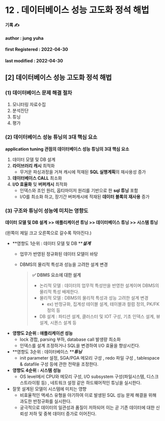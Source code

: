 # 12 . 데이터베이스 성능 고도화 정석 해법

**기록 ✍️**

#### author : jung yuha

#### **first Registered : 2022-04-30**

#### last modified : **2022-04-30**

## \[2] 데이터베이스 성능 고도화 정석 해법 <a href="#2" id="2"></a>

### (1) 데이터베이스 문제 해결 절차 <a href="#1" id="1"></a>

1. 모니터링 자료수집
2. 분석진단
3. 튜닝
4. 평가

### (2) 데이터베이스 성능 튜닝의 3대 핵심 요소 <a href="#2-3" id="2-3"></a>

**application tuning 관점의 데이터베이스 성능 튜닝의 3대 핵심 요소**

1. 데이터 모델 및 DB 설계
2. **라이브러리 캐시** 최적화
   * 무거운 파싱과정을 거쳐 캐시에 적재된 **SQL 실행계획**의 재사용성 증가
3. **데이터베이스 CALL** 최소화
4. **I/O 효율화** 및 **버퍼캐시** 최적화
   * 인덱스와 조인 원리, 옵티마이저 원리를 기반으로 한 **sql 튜닝** 포함
   * I/O를 최소화 하고, 장기간 버퍼캐시에 적재된 **데이터 블록의 재사용** 증가

### (3) 구조와 튜닝이 성능에 미치는 영향도 <a href="#3" id="3"></a>

**데이터 모델 및 DB 설계 >> 애플리케이션 튜닝 >> 데이터베이스 튜닝 >> 시스템 튜닝**

(왼쪽이 제일 크고 오른쪽으로 갈수록 작아진다.)

* **영향도 1순위 : 데이터 모델 및 DB **_**설계**_
  * 업무가 반영된 정규화된 데이터 모델이 바탕
  *   DBMS의 물리적 특성과 성능을 고려한 설계 변경

      > **✅ DBMS 요소에 대한 설계**
      >
      > * 논리적 모델 : 데이터의 업무적 특성만을 반영한 설계이며 DBMS의 물리적 특성 배제한다.
      > * 물리적 모델 : DBMS의 물리적 특성과 성능 고려한 설계 변경
      >   * ex) 반정규화, 집계성 테이블 설계, 테이블과 컬럼 정의, PK/FK 정의 등
      > * DB 설계 : 파티션 설계, 클러스터 및 IOT 구성, 기초 인덱스 설계, 뷰 설계, 시퀀스 설계 등
* **영향도 2순위 : 애플리케이션 성능**
  * lock 경합, parsing 부하, database call 발생량 최소화
  * 인덱스를 설계 조정하거나 SQL을 변경하여 I/O 효율을 향상시킨다.
* **영향도 3순위 : 데이터베이스 **_**튜닝**_
  * init parameter 설정, SGA/PGA 메모리 구성 , redo 파일 구성 , tablespace & datafile 구성 등에 관한 전략을 조정한다.
* **영향도 4순위 : 시스템 성능**
  * OS level에서 CPU와 메모리 구성, I/O subsystem 구성(파일시스템, 디스크 스트라이핑 등) , 네트워크 설정 같은 하드웨어적인 튜닝을 실시한다.
* 잘못 설계된 모델이 시스템에 미치는 영향
  * 비효율적인 액세스 유형을 야기하여 이로 발생된 SQL 성능 문제 해결을 위해 과도한 반정규화를 실시한다.
  * 궁극적으로 데이터의 일관성과 품질이 저하되어 이는 곧 기존 데이터에 대한 신뢰성 저하 및 중복 데이터 증가로 이어진다.
